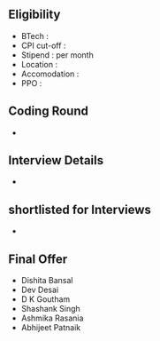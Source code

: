 ## Eligibility
- BTech : 
- CPI cut-off : 
- Stipend :  per month
- Location : 
- Accomodation : 
- PPO : 

## Coding Round
- 

## Interview Details
- 

## shortlisted for Interviews
- 

## Final Offer
- Dishita Bansal
- Dev Desai
- D K Goutham
- Shashank Singh
- Ashmika Rasania
- Abhijeet Patnaik
